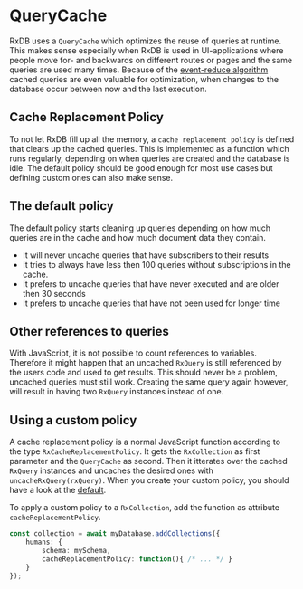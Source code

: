 # QueryCache

RxDB uses a `QueryCache` which optimizes the reuse of queries at runtime. This makes sense especially when RxDB is used in UI-applications where people move for- and backwards on different routes or pages and the same queries are used many times. Because of the [event-reduce algorithm](https://github.com/pubkey/event-reduce) cached queries are even valuable for optimization, when changes to the database occur between now and the last execution.

## Cache Replacement Policy

To not let RxDB fill up all the memory, a `cache replacement policy` is defined that clears up the cached queries. This is implemented as a function which runs regularly, depending on when queries are created and the database is idle. The default policy should be good enough for most use cases but defining custom ones can also make sense.


## The default policy

The default policy starts cleaning up queries depending on how much queries are in the cache and how much document data they contain.

* It will never uncache queries that have subscribers to their results
* It tries to always have less then 100 queries without subscriptions in the cache.
* It prefers to uncache queries that have never executed and are older then 30 seconds
* It prefers to uncache queries that have not been used for longer time

## Other references to queries

With JavaScript, it is not possible to count references to variables. Therefore it might happen that an uncached `RxQuery` is still referenced by the users code and used to get results. This should never be a problem, uncached queries must still work. Creating the same query again however, will result in having two `RxQuery` instances instead of one.

## Using a custom policy

A cache replacement policy is a normal JavaScript function according to the type `RxCacheReplacementPolicy`.
It gets the `RxCollection` as first parameter and the `QueryCache` as second. Then it itterates over the cached `RxQuery` instances and uncaches the desired ones with `uncacheRxQuery(rxQuery)`. When you create your custom policy, you should have a look at the [default](https://github.com/pubkey/rxdb/blob/master/src/query-cache.ts).

To apply a custom policy to a `RxCollection`, add the function as attribute `cacheReplacementPolicy`.

```ts
const collection = await myDatabase.addCollections({
    humans: {
        schema: mySchema,
        cacheReplacementPolicy: function(){ /* ... */ }
    }
});
```
